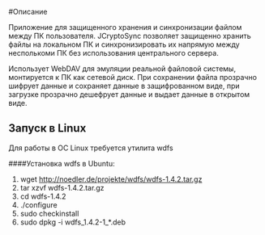 #Описание

Приложение для защищенного хранения и синхронизации файлом между ПК пользователя. JCryptoSync позволяет защищенно хранить файлы на локальном ПК и синхронизировать их напрямую между несполькоми ПК без использования центрального сервера.

Использует WebDAV для эмуляции реальной файловой системы, монтируется к ПК как сетевой диск. При сохранении файла прозрачно шифрует данные и сохраняет данные в защифрованном виде, при загрузке прозрачно дешефрует данные и выдает данные в открытом виде.

## Запуск в Linux
Для работы в ОС Linux требуется утилита wdfs

####Установка wdfs в Ubuntu:

1. wget http://noedler.de/projekte/wdfs/wdfs-1.4.2.tar.gz
2. tar xzvf wdfs-1.4.2.tar.gz
3. cd wdfs-1.4.2
4. ./configure
5. sudo checkinstall
6. sudo dpkg -i wdfs_1.4.2-1_*.deb

